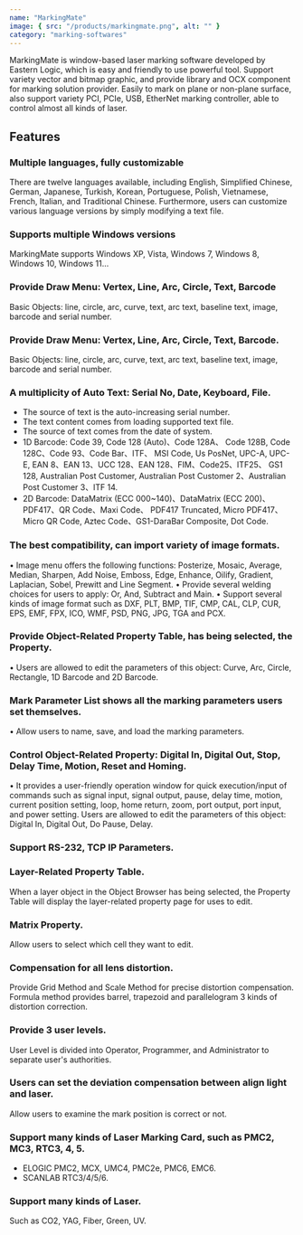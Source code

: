 ```yaml
---
name: "MarkingMate"
image: { src: "/products/markingmate.png", alt: "" }
category: "marking-softwares"
---
```


MarkingMate is window-based laser marking software developed by Eastern Logic, which is easy and friendly to use powerful tool. Support variety vector and bitmap graphic, and provide library and OCX component for marking solution provider. Easily to mark on plane or non-plane surface, also support variety PCI, PCIe, USB, EtherNet marking controller, able to control almost all kinds of laser.

## Features

### Multiple languages, fully customizable

There are twelve languages available, including English, Simplified Chinese, German, Japanese, Turkish, Korean, Portuguese, Polish, Vietnamese, French, Italian, and Traditional Chinese. Furthermore, users can customize various language versions by simply modifying a text file.

### Supports multiple Windows versions

MarkingMate supports Windows XP, Vista, Windows 7, Windows 8, Windows 10, Windows 11...

### Provide Draw Menu: Vertex, Line, Arc, Circle, Text, Barcode

Basic Objects: line, circle, arc, curve, text, arc text, baseline text, image, barcode and serial number.

### Provide Draw Menu: Vertex, Line, Arc, Circle, Text, Barcode.

Basic Objects: line, circle, arc, curve, text, arc text, baseline text, image, barcode and serial number.

### A multiplicity of Auto Text: Serial No, Date, Keyboard, File.

- The source of text is the auto-increasing serial number.
- The text content comes from loading supported text file.
- The source of text comes from the date of system.
- 1D Barcode: Code 39, Code 128 (Auto)、Code 128A、 Code 128B, Code 128C、Code 93、Code Bar、ITF、 MSI Code, Us PosNet, UPC-A, UPC-E, EAN 8、EAN 13、UCC 128、EAN 128、FIM、Code25、ITF25、 GS1 128, Australian Post Customer, Australian Post Customer 2、Australian Post Customer 3、ITF 14.
- 2D Barcode: DataMatrix (ECC 000~140)、DataMatrix (ECC 200)、PDF417、QR Code、Maxi Code、 PDF417 Truncated, Micro PDF417、Micro QR Code, Aztec Code、GS1-DaraBar Composite, Dot Code.

### The best compatibility, can import variety of image formats.

• Image menu offers the following functions: Posterize, Mosaic, Average, Median, Sharpen, Add Noise, Emboss, Edge, Enhance, Oilify, Gradient, Laplacian, Sobel, Prewitt and Line Segment.
• Provide several welding choices for users to apply: Or, And, Subtract and Main.
• Support several kinds of image format such as DXF, PLT, BMP, TIF, CMP, CAL, CLP, CUR, EPS, EMF, FPX, ICO, WMF, PSD, PNG, JPG, TGA and PCX.

### Provide Object-Related Property Table, has being selected, the Property.

• Users are allowed to edit the parameters of this object: Curve, Arc, Circle, Rectangle, 1D Barcode and 2D Barcode.

### Mark Parameter List shows all the marking parameters users set themselves.

• Allow users to name, save, and load the marking parameters.

### Control Object-Related Property: Digital In, Digital Out, Stop, Delay Time, Motion, Reset and Homing.

• It provides a user-friendly operation window for quick execution/input of commands such as signal input, signal output, pause, delay time, motion, current position setting, loop, home return, zoom, port output, port input, and power setting. Users are allowed to edit the parameters of this object: Digital In, Digital Out, Do Pause, Delay.

### Support RS-232, TCP IP Parameters.

### Layer-Related Property Table.

When a layer object in the Object Browser has being selected, the Property Table will display the layer-related property page for uses to edit.

### Matrix Property.

Allow users to select which cell they want to edit.

### Compensation for all lens distortion.

Provide Grid Method and Scale Method for precise distortion compensation.
Formula method provides barrel, trapezoid and parallelogram 3 kinds of distortion correction.

### Provide 3 user levels.

User Level is divided into Operator, Programmer, and Administrator to separate user's authorities.

### Users can set the deviation compensation between align light and laser.

Allow users to examine the mark position is correct or not.

### Support many kinds of Laser Marking Card, such as PMC2, MC3, RTC3, 4, 5.

- ELOGIC PMC2, MCX, UMC4, PMC2e, PMC6, EMC6.
- SCANLAB RTC3/4/5/6.

### Support many kinds of Laser.

Such as CO2, YAG, Fiber, Green, UV.
